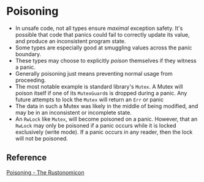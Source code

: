 # Poisoning
* In unsafe code, not all types ensure _maximal_ exception safety. It's possible that code that panics could fail
to correctly update its value, and produce an inconsistent program state.
* Some types are especially good at smuggling values across the panic boundary.
* These types may choose to explicitly _poison_ themselves if they witness a panic.
* Generally poisoning just means preventing normal usage from proceeding.
* The most notable example is standard library's `Mutex`. A Mutex will poison itself if one of its `MutexGuard`s
is dropped during a panic. Any future attempts to lock the `Mutex` will return an `Err` or panic
* The data in such a Mutex was likely in the middle of being modified, and may be in an inconsistent or incomplete state.
* An `RwLock` like `Mutex`, will become poisoned on a panic. However, that an `RwLock` may only be poisoned if a panic occurs while it is locked exclusively (write mode).
If a panic occurs in any reader, then the lock will not be poisoned.

## Reference
[Poisoning - The Rustonomicon](https://doc.rust-lang.org/nomicon/poisoning.html)
